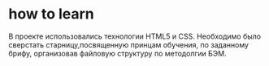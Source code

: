 # how to learn


В проекте использовались технологии HTML5 и CSS. Необходимо было сверстать старницу,посвященную принцам обучения, по заданному брифу, организовав файловую структуру по методолгии БЭМ.
